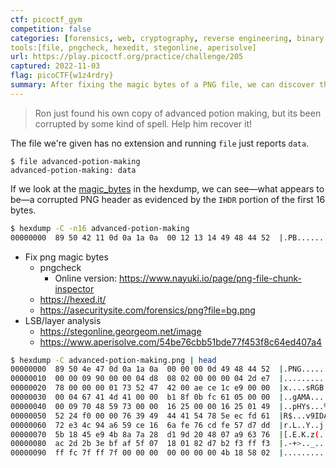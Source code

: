 ```yaml
---
ctf: picoctf_gym
competition: false
categories: [forensics, web, cryptography, reverse engineering, binary exploitation]
tools:[file, pngcheck, hexedit, stegonline, aperisolve]
url: https://play.picoctf.org/practice/challenge/205
captured: 2022-11-03
flag: picoCTF{w1z4rdry}
summary: After fixing the magic bytes of a PNG file, we can discover the flag within the red layer by adjusting the image curves or by using a layer inspection tool
---
```


> Ron just found his own copy of advanced potion making, but its been corrupted by some kind of spell. Help him recover it!

The file we're given has no extension and running `file` just reports `data`.

```shell
$ file advanced-potion-making
advanced-potion-making: data
```

If we look at the [magic_bytes](../../reference/magic_bytes.md) in the hexdump, we can see—what appears to be—a corrupted PNG header as evidenced by the `IHDR` portion of the first 16 bytes.

```bash
$ hexdump -C -n16 advanced-potion-making
00000000  89 50 42 11 0d 0a 1a 0a  00 12 13 14 49 48 44 52  |.PB.........IHDR|
```



- Fix png magic bytes
	- pngcheck
		- Online version: https://www.nayuki.io/page/png-file-chunk-inspector
	- https://hexed.it/
	- https://asecuritysite.com/forensics/png?file=bg.png
- LSB/layer analysis
	- https://stegonline.georgeom.net/image
	- https://www.aperisolve.com/54be76cbb51bde77f453f8c64ed407a4


```bash
$ hexdump -C advanced-potion-making.png | head
00000000  89 50 4e 47 0d 0a 1a 0a  00 00 00 0d 49 48 44 52  |.PNG........IHDR|
00000010  00 00 09 90 00 00 04 d8  08 02 00 00 00 04 2d e7  |..............-.|
00000020  78 00 00 00 01 73 52 47  42 00 ae ce 1c e9 00 00  |x....sRGB.......|
00000030  00 04 67 41 4d 41 00 00  b1 8f 0b fc 61 05 00 00  |..gAMA......a...|
00000040  00 09 70 48 59 73 00 00  16 25 00 00 16 25 01 49  |..pHYs...%...%.I|
00000050  52 24 f0 00 00 76 39 49  44 41 54 78 5e ec fd 61  |R$...v9IDATx^..a|
00000060  72 e3 4c 94 a6 59 ce 16  6a fe 76 cd fe 57 d7 dd  |r.L..Y..j.v..W..|
00000070  5b 18 45 e9 4b 8a 7a 28  d1 9d 20 48 07 a9 63 76  |[.E.K.z(.. H..cv|
00000080  ac 2d 2b 3e bf af 5f 07  18 01 82 d7 b2 f3 ff f3  |.-+>.._.........|
00000090  ff fc 7f ff 7f 00 00 00  00 00 00 00 4b 18 58 02  |............K.X.|
```